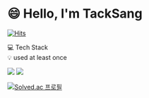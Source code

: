 # 😄 Hello, I'm TackSang
[![Hits](https://hits.seeyoufarm.com/api/count/incr/badge.svg?url=https%3A%2F%2Fgithub.com%2Fsange17&count_bg=%2379C83D&title_bg=%23555555&icon=&icon_color=%23E7E7E7&title=hits&edge_flat=false)](https://hits.seeyoufarm.com)

💻 Tech Stack</br>
💡 used at least once</br>

<img src="https://img.shields.io/badge/Java-007396?style=flat-square&logo=Java&logoColor=white"/></a>
<img src="https://img.shields.io/badge/Android-3DDC84?style=flat-square&logo=Android&logoColor=white"/></a></br>


[![Solved.ac 프로필](http://mazassumnida.wtf/api/v2/generate_badge?boj=sange17)](https://solved.ac/sange17)



<!--
**sange17/sange17** is a ✨ _special_ ✨ repository because its `README.md` (this file) appears on your GitHub profile.

Here are some ideas to get you started:

- 🔭 I’m currently working on ...
- 🌱 I’m currently learning ...
- 👯 I’m looking to collaborate on ...
- 🤔 I’m looking for help with ...
- 💬 Ask me about ...
- 📫 How to reach me: ...
- 😄 Pronouns: ...
- ⚡ Fun fact: ...
-->
